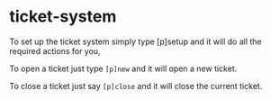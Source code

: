 # ticket-system

To set up the ticket system simply type [p]setup and it will do all the required actions for you,

To open a ticket just type ``[p]new`` and it will open a new ticket.

To close a ticket just say ``[p]close`` and it will close the current ticket.
